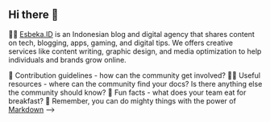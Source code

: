 ## Hi there 👋

🙋‍♀️ [Esbeka.ID](https://www.esbeka.id) is an Indonesian blog and digital agency that shares content on tech, blogging, apps, gaming, and digital tips. We offers creative services like content writing, graphic design, and media optimization to help individuals and brands grow online.

🌈 Contribution guidelines - how can the community get involved?
👩‍💻 Useful resources - where can the community find your docs? Is there anything else the community should know?
🍿 Fun facts - what does your team eat for breakfast?
🧙 Remember, you can do mighty things with the power of [Markdown](https://docs.github.com/github/writing-on-github/getting-started-with-writing-and-formatting-on-github/basic-writing-and-formatting-syntax)
-->
